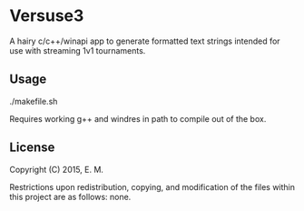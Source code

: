 # Versuse3
A hairy c/c++/winapi app to generate formatted text strings intended 
for use with streaming 1v1 tournaments.

## Usage
./makefile.sh

Requires working g++ and windres in path to compile out of the box.

## License
Copyright (C) 2015, E. M.

Restrictions upon redistribution, copying, and modification of the 
files within this project are as follows: none.
